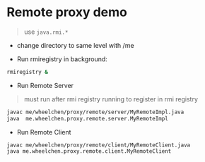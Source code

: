# Remote proxy demo
> use `java.rmi.*`

- change directory to same level with /me

- Run rmiregistry in background:
```bash
rmiregistry &
```

- Run Remote Server
> must run after rmi registry running
> to register in rmi registry
```bash
javac me/wheelchen/proxy/remote/server/MyRemoteImpl.java
java  me.wheelchen.proxy.remote.server.MyRemoteImpl
```

- Run Remote Client 
```bash
javac me/wheelchen/proxy/remote/client/MyRemoteClient.java
java me.wheelchen.proxy.remote.client.MyRemoteClient
```
